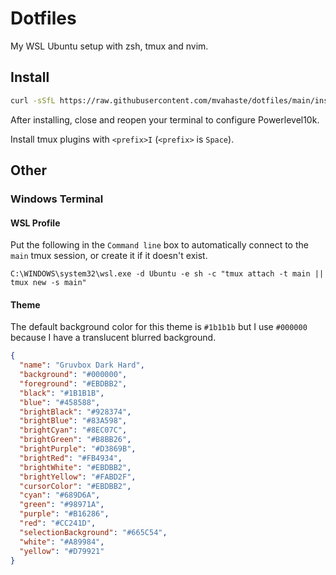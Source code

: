 # Dotfiles

My WSL Ubuntu setup with zsh, tmux and nvim.

## Install

```bash
curl -sSfL https://raw.githubusercontent.com/mvahaste/dotfiles/main/install.sh | sh
```

After installing, close and reopen your terminal to configure Powerlevel10k.

Install tmux plugins with `<prefix>I` (`<prefix>` is `Space`).

## Other

### Windows Terminal

#### WSL Profile

Put the following in the `Command line` box to automatically connect to the `main` tmux session, or create it if it doesn't exist.

```
C:\WINDOWS\system32\wsl.exe -d Ubuntu -e sh -c "tmux attach -t main || tmux new -s main"
```

#### Theme

The default background color for this theme is `#1b1b1b` but I use `#000000` because I have a translucent blurred background.

```json
{
  "name": "Gruvbox Dark Hard",
  "background": "#000000",
  "foreground": "#EBDBB2",
  "black": "#1B1B1B",
  "blue": "#458588",
  "brightBlack": "#928374",
  "brightBlue": "#83A598",
  "brightCyan": "#8EC07C",
  "brightGreen": "#B8BB26",
  "brightPurple": "#D3869B",
  "brightRed": "#FB4934",
  "brightWhite": "#EBDBB2",
  "brightYellow": "#FABD2F",
  "cursorColor": "#EBDBB2",
  "cyan": "#689D6A",
  "green": "#98971A",
  "purple": "#B16286",
  "red": "#CC241D",
  "selectionBackground": "#665C54",
  "white": "#A89984",
  "yellow": "#D79921"
}
```
